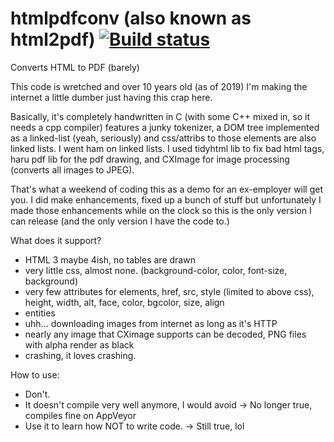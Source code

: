 # htmlpdfconv (also known as html2pdf) [![Build status](https://ci.appveyor.com/api/projects/status/b9ei546kwt888rpr?svg=true)](https://ci.appveyor.com/project/gregfrazier/htmlpdfconv)
Converts HTML to PDF (barely)

This code is wretched and over 10 years old (as of 2019)
I'm making the internet a little dumber just having this crap here.

Basically, it's completely handwritten in C (with some C++ mixed in, so it needs a cpp compiler) features a junky tokenizer, a DOM tree implemented as a linked-list (yeah, seriously) and css/attribs to those elements are also linked lists. I went ham on linked lists. I used tidyhtml lib to fix bad html tags, haru pdf lib for the pdf drawing, and CXImage for image processing (converts all images to JPEG).

That's what a weekend of coding this as a demo for an ex-employer will get you. I did make enhancements, fixed up a bunch of stuff but unfortunately I made those enhancements while on the clock so this is the only version I can release (and the only version I have the code to.)

What does it support?
- HTML 3 maybe 4ish, no tables are drawn
- very little css, almost none. (background-color, color, font-size, background)
- very few attributes for elements, href, src, style (limited to above css), height, width, alt, face, color, bgcolor, size, align
- entities
- uhh... downloading images from internet as long as it's HTTP
- nearly any image that CXimage supports can be decoded, PNG files with alpha render as black
- crashing, it loves crashing.

How to use:
- Don't.
- It doesn't compile very well anymore, I would avoid -> No longer true, compiles fine on AppVeyor
- Use it to learn how NOT to write code. -> Still true, lol
